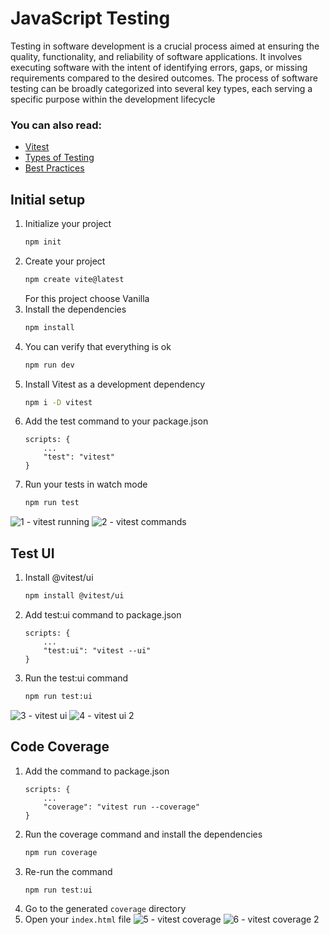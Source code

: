 # JavaScript Testing
Testing in software development is a crucial process aimed at ensuring the quality, functionality, and reliability of software applications. It involves executing software with the intent of identifying errors, gaps, or missing requirements compared to the desired outcomes. The process of software testing can be broadly categorized into several key types, each serving a specific purpose within the development lifecycle

### You can also read:
* [Vitest](./Vitest.md)
* [Types of Testing](./Types%20of%20Testing.md)
* [Best Practices](./Best%20Practices.md)

## Initial setup
1. Initialize your project
    ```bash
    npm init
    ```
2. Create your project
    ```bash
    npm create vite@latest
    ```
    For this project choose Vanilla
3. Install the dependencies
    ```bash
    npm install
    ```
4. You can verify that everything is ok
    ```bash
    npm run dev
    ```
5. Install Vitest as a development dependency
    ```bash
    npm i -D vitest
    ```
6. Add the test command to your package.json
    ```text
    scripts: {
        ...
        "test": "vitest"
    }
    ```
7. Run your tests in watch mode
    ```bash
    npm run test
    ```
![1 - vitest running](https://github.com/LeonSilva15/javascript-testing/assets/36859776/a70c8404-cc68-4d07-bb7b-94cd8184fca8)
![2 - vitest commands](https://github.com/LeonSilva15/javascript-testing/assets/36859776/9b2a5f74-7f57-4d1b-94a5-8ceab41b2e1c)

## Test UI
1. Install @vitest/ui
    ```bash
    npm install @vitest/ui
    ```
2. Add test:ui command to package.json
    ```text
    scripts: {
        ...
        "test:ui": "vitest --ui"
    }
    ```
3. Run the test:ui command
    ```bash
    npm run test:ui
    ```
![3 - vitest ui](https://github.com/LeonSilva15/javascript-testing/assets/36859776/c281794a-e987-43a8-b922-cc9d3bfa6e2d)
![4 - vitest ui 2](https://github.com/LeonSilva15/javascript-testing/assets/36859776/e7ad3a64-e596-41ff-b351-c87a9b7307a2)

## Code Coverage
1. Add the command to package.json
    ```text
    scripts: {
        ...
        "coverage": "vitest run --coverage"
    }
    ```
2. Run the coverage command and install the dependencies
    ```bash
    npm run coverage
    ```
3. Re-run the command
    ```bash
    npm run test:ui
    ```
4. Go to the generated `coverage` directory
5. Open your `index.html` file
![5 - vitest coverage](https://github.com/LeonSilva15/javascript-testing/assets/36859776/673d06d6-4a44-4695-b30d-4f4193396ebb)
![6 - vitest coverage 2](https://github.com/LeonSilva15/javascript-testing/assets/36859776/853282df-1312-48d2-8a12-417ccf8d0c33)
